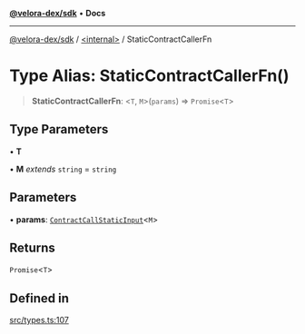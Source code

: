 [**@velora-dex/sdk**](../../README.md) • **Docs**

***

[@velora-dex/sdk](../../globals.md) / [\<internal\>](../README.md) / StaticContractCallerFn

# Type Alias: StaticContractCallerFn()

> **StaticContractCallerFn**: \<`T`, `M`\>(`params`) => `Promise`\<`T`\>

## Type Parameters

• **T**

• **M** *extends* `string` = `string`

## Parameters

• **params**: [`ContractCallStaticInput`](../interfaces/ContractCallStaticInput.md)\<`M`\>

## Returns

`Promise`\<`T`\>

## Defined in

[src/types.ts:107](https://github.com/VeloraDEX/sdk/blob/master/src/types.ts#L107)

